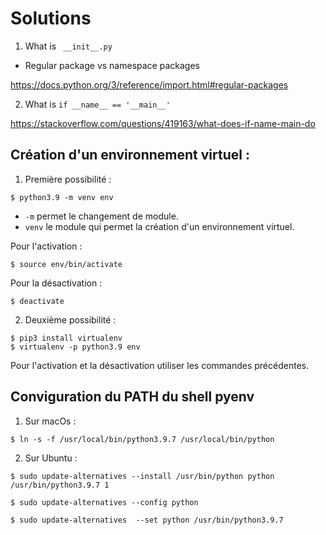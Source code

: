 # Solutions

1. What is ` __init__.py`

- Regular package vs namespace packages

https://docs.python.org/3/reference/import.html#regular-packages

2. What is `if __name__ == '__main__'`

https://stackoverflow.com/questions/419163/what-does-if-name-main-do

## Création d'un environnement virtuel :

1. Première possibilité :
````
$ python3.9 -m venv env
````

- `-m` permet le changement de module.
- `venv` le module qui permet la création d'un environnement virtuel.

Pour l'activation :

````
$ source env/bin/activate
````

Pour la désactivation :

`````
$ deactivate
`````

2. Deuxième possibilité :
````
$ pip3 install virtualenv
$ virtualenv -p python3.9 env
````

Pour l'activation et la désactivation utiliser les commandes précédentes.

## Conviguration du PATH du shell pyenv

1. Sur macOs :

````
$ ln -s -f /usr/local/bin/python3.9.7 /usr/local/bin/python
````

2. Sur Ubuntu :

````
$ sudo update-alternatives --install /usr/bin/python python /usr/bin/python3.9.7 1

$ sudo update-alternatives --config python

$ sudo update-alternatives  --set python /usr/bin/python3.9.7
````
